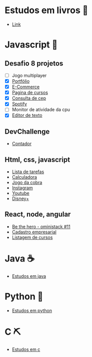 # Estudos em livros 🎩

- [Link](https://github.com/Nerd00F/Meus-estudos/tree/main/Estudos%20em%20Livros)

# Javascript 🐤

## Desafio 8 projetos

- [ ] Jogo multiplayer
- [x] [Portfólio](https://github.com/Nerd00F/nerd00f.github.io)
- [x] [E-Commerce](https://github.com/Nerd00F/E-Commerce)
- [x] [Pagina de cursos](https://github.com/Nerd00F/pagina-de-cursos)
- [x] [Consulta de cep](https://github.com/Nerd00F/Consulta-de-Cep)
- [x] [Spotify](https://github.com/Nerd00F/spotify-clone)
- [ ] Monitor de atividade da cpu
- [x] [Editor de texto](https://github.com/Nerd00F/editor-rich-text)

## DevChallenge

- [Contador](https://github.com/Nerd00F/Contador)

## Html, css, javascript

- [Lista de tarefas](https://github.com/Nerd00F/Lista-de-tarefas)
- [Calculadora](https://github.com/Nerd00F/calculadora)
- [Jogo da cobra](https://github.com/Nerd00F/jogo-da-cobra)
- [Instagram](https://github.com/Nerd00F/instagram-ui)
- [Youtube](https://github.com/Nerd00F/youtube-clone)
- [Disney+](https://github.com/Nerd00F/disney-plus/)

## React, node, angular

- [Be the hero - oministack #11](https://github.com/Nerd00F/Be-the-hero)
- [Cadastro empresarial](https://github.com/Nerd00F/Cadastro-robusto)
- [Listagem de cursos](https://github.com/Nerd00F/Listagem-cursos)

# Java ☕

- [Estudos em java](https://github.com/Nerd00F/Meus-estudos/tree/main/Outros%20Estudos/Estudos%20em%20Java)

# Python 🐍

- [Estudos em python](https://github.com/Nerd00F/Meus-estudos/tree/main/Outros%20Estudos/Estudos%20em%20Python)

# C ⛏️

- [Estudos em c](https://github.com/Nerd00F/Meus-estudos/tree/main/Outros%20Estudos/Estudos%20em%20C)
